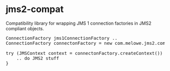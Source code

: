 # jms2-compat
Compatibility library for wrapping JMS 1 connection factories in JMS2 compliant objects.

<pre>
ConnectionFactory jms1ConnectionFactory .. 
ConnectionFactory connectonFactory = new com.melowe.jms2.compat.Jms2ConnectionFactory(jms1ConnectionFactory);

try (JMSContext context = connectonFactory.createContext()) {
    .. do JMS2 stuff
}
</pre>
